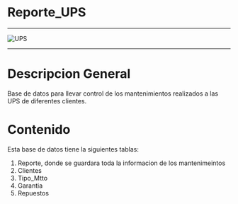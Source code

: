 # Reporte_UPS
<hr>
    <img src="https://www.bing.com/images/create/ups-powest-de-3kva-sin-mostrar-la-marca/1-66a84a5422f34109a73668ec24630e00?id=asMOfL3OPOxe7mmDud1ySg%3D%3D&view=detailv2&idpp=genimg&idpclose=1&thid=OIG1.4Ke8riXKazHGZHWH7b73&frame=sydedg&form=SYDBIC" alt="UPS">
<hr>

# Descripcion General

Base de datos para llevar control de los mantenimientos realizados a las UPS de diferentes clientes.

# Contenido

Esta base de datos tiene la siguientes tablas:

1. Reporte, donde se guardara toda la informacion de los mantenimeintos
2. Clientes
3. Tipo_Mtto
4. Garantia
5. Repuestos


